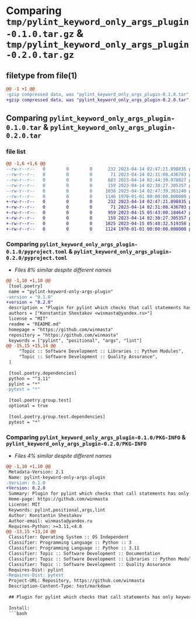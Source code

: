 # Comparing `tmp/pylint_keyword_only_args_plugin-0.1.0.tar.gz` & `tmp/pylint_keyword_only_args_plugin-0.2.0.tar.gz`

## filetype from file(1)

```diff
@@ -1 +1 @@
-gzip compressed data, was "pylint_keyword_only_args_plugin-0.1.0.tar", max compression
+gzip compressed data, was "pylint_keyword_only_args_plugin-0.2.0.tar", max compression
```

## Comparing `pylint_keyword_only_args_plugin-0.1.0.tar` & `pylint_keyword_only_args_plugin-0.2.0.tar`

### file list

```diff
@@ -1,6 +1,6 @@
--rw-r--r--   0        0        0      232 2023-04-14 02:47:21.898835 pylint_keyword_only_args_plugin-0.1.0/README.md
--rw-r--r--   0        0        0       71 2023-04-14 02:31:08.436703 pylint_keyword_only_args_plugin-0.1.0/pylint_keyword_only_args_plugin/__init__.py
--rw-r--r--   0        0        0      683 2023-04-14 02:44:39.978827 pylint_keyword_only_args_plugin-0.1.0/pylint_keyword_only_args_plugin/checker.py
--rw-r--r--   0        0        0      159 2023-04-14 02:30:27.305357 pylint_keyword_only_args_plugin-0.1.0/pylint_keyword_only_args_plugin/keyword_only_args.py
--rw-r--r--   0        0        0     1038 2023-04-14 02:47:39.361240 pylint_keyword_only_args_plugin-0.1.0/pyproject.toml
--rw-r--r--   0        0        0     1146 1970-01-01 00:00:00.000000 pylint_keyword_only_args_plugin-0.1.0/PKG-INFO
+-rw-r--r--   0        0        0      232 2023-04-14 02:47:21.898835 pylint_keyword_only_args_plugin-0.2.0/README.md
+-rw-r--r--   0        0        0       71 2023-04-14 02:31:08.436703 pylint_keyword_only_args_plugin-0.2.0/pylint_keyword_only_args_plugin/__init__.py
+-rw-r--r--   0        0        0      959 2023-04-15 05:43:00.184647 pylint_keyword_only_args_plugin-0.2.0/pylint_keyword_only_args_plugin/checker.py
+-rw-r--r--   0        0        0      159 2023-04-14 02:30:27.305357 pylint_keyword_only_args_plugin-0.2.0/pylint_keyword_only_args_plugin/keyword_only_args.py
+-rw-r--r--   0        0        0     1025 2023-04-15 05:48:32.519358 pylint_keyword_only_args_plugin-0.2.0/pyproject.toml
+-rw-r--r--   0        0        0     1124 1970-01-01 00:00:00.000000 pylint_keyword_only_args_plugin-0.2.0/PKG-INFO
```

### Comparing `pylint_keyword_only_args_plugin-0.1.0/pyproject.toml` & `pylint_keyword_only_args_plugin-0.2.0/pyproject.toml`

 * *Files 8% similar despite different names*

```diff
@@ -1,10 +1,10 @@
 [tool.poetry]
 name = "pylint-keyword-only-args-plugin"
-version = "0.1.0"
+version = "0.2.0"
 description = "Plugin for pylint which checks that call statements has only keyword args"
 authors = ["Konstantin Shestakov <winmasta@yandex.ru>"]
 license = "MIT"
 readme = "README.md"
 homepage = "https://github.com/winmasta"
 repository = "https://github.com/winmasta"
 keywords = ["pylint", "positional", "args", "lint"]
@@ -15,15 +15,14 @@
     "Topic :: Software Development :: Libraries :: Python Modules",
     "Topic :: Software Development :: Quality Assurance",
 ]
 
 [tool.poetry.dependencies]
 python = "^3.11"
 pylint = "*"
-pytest = "*"
 
 [tool.poetry.group.test]
 optional = true
 
 [tool.poetry.group.test.dependencies]
 pytest = "*"
```

### Comparing `pylint_keyword_only_args_plugin-0.1.0/PKG-INFO` & `pylint_keyword_only_args_plugin-0.2.0/PKG-INFO`

 * *Files 4% similar despite different names*

```diff
@@ -1,10 +1,10 @@
 Metadata-Version: 2.1
 Name: pylint-keyword-only-args-plugin
-Version: 0.1.0
+Version: 0.2.0
 Summary: Plugin for pylint which checks that call statements has only keyword args
 Home-page: https://github.com/winmasta
 License: MIT
 Keywords: pylint,positional,args,lint
 Author: Konstantin Shestakov
 Author-email: winmasta@yandex.ru
 Requires-Python: >=3.11,<4.0
@@ -13,15 +13,14 @@
 Classifier: Operating System :: OS Independent
 Classifier: Programming Language :: Python :: 3
 Classifier: Programming Language :: Python :: 3.11
 Classifier: Topic :: Software Development :: Documentation
 Classifier: Topic :: Software Development :: Libraries :: Python Modules
 Classifier: Topic :: Software Development :: Quality Assurance
 Requires-Dist: pylint
-Requires-Dist: pytest
 Project-URL: Repository, https://github.com/winmasta
 Description-Content-Type: text/markdown
 
 ## Plugin for pylint which checks that call statements has only keyword args
 
 Install:
 ```bash
```

